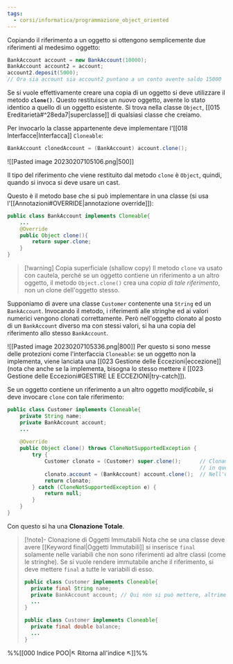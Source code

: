 ```yaml
---
tags:
  - corsi/informatica/programmazione_object_oriented
---
```

Copiando il riferimento a un oggetto si ottengono semplicemente due riferimenti al medesimo oggetto:
```Java
BankAccount account = new BankAccount(10000);
BankAccount account2 = account;
account2.deposit(5000);
// Ora sia account sia account2 puntano a un conto avente saldo 15000
```

Se si vuole effettivamente creare una copia di un oggetto si deve utilizzare il metodo **`clone()`**. 
Questo restituisce un *nuovo* oggetto, avente lo stato identico a quello di un oggetto esistente. Si trova nella classe `Object`, [[015 Ereditarietà#^28eda7|superclasse]] di qualsiasi classe che creiamo.

Per invocarlo la classe appartenente deve implementare l'[[018 Interfacce|Interfacca]] `Cloneable`:
```Java
BankAccount clonedAccount = (BankAccount) account.clone();
```

![[Pasted image 20230207105106.png|500]]

Il tipo del riferimento che viene restituito dal metodo `clone` è `Object`, quindi, quando si invoca si deve usare un cast.

Questo è il metodo base che si può implementare in una classe (si usa l'[[Annotazioni#OVERRIDE|annotazione override]]):
```Java
public class BankAccount implements Cloneable{
	...
	@Override
	public Object clone(){
		return super.clone;
	}
}
```

> [!warning] Copia superficiale (shallow copy)
> Il metodo `clone` va usato con cautela, perché se un oggetto contiene un riferimento a un altro oggetto, il metodo `Object.clone()` crea una *copia di tale riferimento*, non un clone dell'oggetto stesso.

Supponiamo di avere una classe `Customer` contenente una `String` ed un `BankAccount`. Invocando il metodo, i riferimenti alle stringhe ed ai valori numerici vengono clonati correttamente. Però nell'oggetto clonato al posto di un `BankAccount` diverso ma con stessi valori, si ha una copia del riferimento allo stesso `BankAccount`. 

![[Pasted image 20230207105336.png|800]]
Per questo si sono messe delle protezioni come l'interfaccia `Cloneable`: se un oggetto non la implementa, viene lanciata una [[023 Gestione delle Eccezioni|eccezione]] (nota che anche se la implementa, bisogna lo stesso mettere il [[023 Gestione delle Eccezioni#GESTIRE LE ECCEZIONI|try-catch]]).

Se un oggetto contiene un riferimento a un altro oggetto *modificabile*, si deve invocare `clone` con tale riferimento:
```Java
public class Customer implements Cloneable{	
	private String name;
	private BankAccount account;
	...
	
	@Override
	public Object clone() throws CloneNotSupportedException {
		try {
			Customer clonato = (Customer) super.clone();      // Clonamento superficiale di tutti gli attributi,
															  // in questo caso name va bene perché è una stringa.
			clonato.account = (BankAccount) account.clone();  // Nell'oggetto clonato si modifica account con un clone creato correttamente.
			return clonato;
		} catch (CloneNotSupportedException e) {
			return null;
		}
	}
}
```

Con questo si ha una **Clonazione Totale**.

> [!note]- Clonazione di Oggetti Immutabili
> Nota che se una classe deve avere [[Keyword final|Oggetti Immutabili]] si inserisce `final` solamente nelle variabili che non sono riferimenti ad altre classi (come le stringhe). Se si vuole rendere immutabile anche il riferimento, si deve mettere `final` a tutte le variabili di esso.
>```Java
>public class Customer implements Cloneable{	
>	private final String name;
>	private BankAccount account; // Qui non si può mettere, altrimenti si avrà un errore.
>	...
>}
>
>public class Customer implements Cloneable{	
>	private final double balance;
>	...
>}
>```


%%[[000 Indice POO|↖ Ritorna all'indice ↖]]%%
